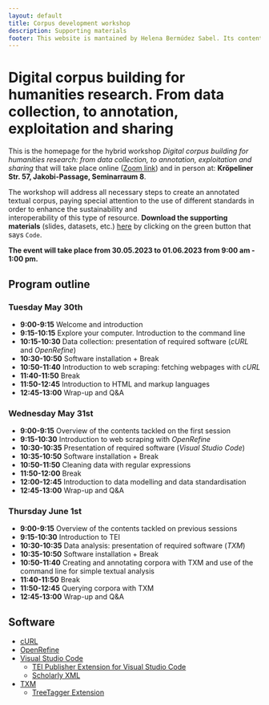 ```yaml
---
layout: default
title: Corpus development workshop
description: Supporting materials
footer: This website is mantained by Helena Bermúdez Sabel. Its contents are made available under the terms of the licence Creative Commons Attribution 4.0 International  (CC-BY).
---
```

# Digital corpus building for humanities research. From data collection, to annotation, exploitation and sharing

This is the homepage for the hybrid workshop *Digital corpus building for humanities research: from data collection, to annotation, exploitation and sharing*
that will take place online ([Zoom link](https://uni-rostock-de.zoom.us/j/63047472241?pwd=MENUUFdma3Q3K0lGUDBzeWdEbGNPQT09)) and in person at: **Kröpeliner Str. 57, Jakobi-Passage, Seminarraum 8**.

The workshop will address all necessary steps to create an annotated textual corpus, paying special attention to the use of different standards in order to enhance the sustainability and              
interoperability of this type of resource. **Download the supporting materials** (slides, datasets, etc.) [here](https://github.com/HelenaSabel/corpus_development) by clicking on the green button that says `Code`.

**The event will take place from 30.05.2023 to 01.06.2023 from 9:00 am - 1:00 pm.**


## Program outline

### Tuesday May 30th

- **9:00-9:15** Welcome and introduction
- **9:15-10:15** Explore your computer. Introduction to the command line
- **10:15-10:30** Data collection: presentation of required software (*cURL* and *OpenRefine*)
- **10:30-10:50** Software installation + Break
- **10:50-11:40** Introduction to web scraping: fetching webpages with *cURL*
- **11:40-11:50** Break
- **11:50-12:45** Introduction to HTML and markup languages
- **12:45-13:00**  Wrap-up and Q&A

### Wednesday May 31st
- **9:00-9:15** Overview of the contents tackled on the first session
- **9:15-10:30** Introduction to web scraping with *OpenRefine*
- **10:30-10:35** Presentation of required software (*Visual Studio Code*)
- **10:35-10:50** Software installation + Break
- **10:50-11:50** Cleaning data with regular expressions
- **11:50-12:00** Break
- **12:00-12:45** Introduction to data modelling and data standardisation
- **12:45-13:00**  Wrap-up and Q&A

### Thursday June 1st
- **9:00-9:15** Overview of the contents tackled on previous sessions
- **9:15-10:30** Introduction to TEI
- **10:30-10:35** Data analysis: presentation of required software (*TXM*)
- **10:35-10:50** Software installation + Break
- **10:50-11:40** Creating and annotating corpora with TXM and use of the command line for simple textual analysis
- **11:40-11:50** Break
- **11:50-12:45** Querying corpora with TXM
- **12:45-13:00**  Wrap-up and Q&A

## Software
- [cURL](https://everything.curl.dev/get)
- [OpenRefine](https://openrefine.org/docs/manual/installing)
- [Visual Studio Code](https://code.visualstudio.com/download)
    - [TEI Publisher Extension for Visual Studio Code](https://marketplace.visualstudio.com/items?itemName=e-editiones.tei-publisher-vscode)
    - [Scholarly XML](https://marketplace.visualstudio.com/items?itemName=raffazizzi.sxml)
- [TXM](https://txm.gitpages.huma-num.fr/textometrie/files/software/TXM/0.8.1/en/)
    - [TreeTagger Extension](https://txm.gitpages.huma-num.fr/textometrie/en/InstallTreeTagger/)

